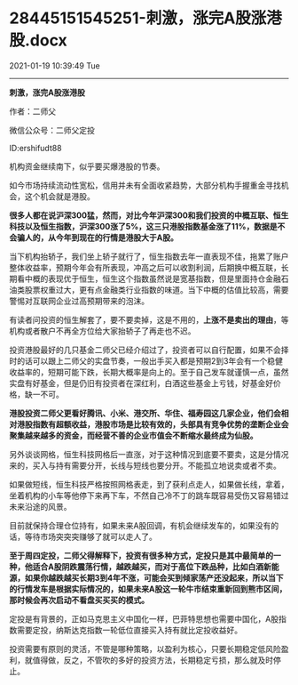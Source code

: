 # 28445151545251-刺激，涨完A股涨港股.docx

2021-01-19 10:39:49 Tue

----

__刺激，涨完A股涨港股__

作者：二师父

微信公众号：二师父定投

ID:ershifudt88

机构资金继续南下，似乎要买爆港股的节奏。

如今市场持续流动性宽松，信用并未有全面收紧趋势，大部分机构手握重金寻找机会，这个机会就是港股。

__很多人都在说沪深300猛，然而，对比今年沪深300和我们投资的中概互联、恒生科技以及恒生指数，沪深300涨了5%，这三只港股指数基金涨了11%，数据是不会骗人的，从今年到现在的行情是港股大于A股。__

当下机构抬轿子，我们坐上轿子就行了，恒生指数去年一直表现不佳，拖累了账户整体收益率，预期今年会有所表现，冲高之后可以收割利润，后期换中概互联，长期看中概的表现优于恒生，恒生这个指数虽然说是宽基指数，但是里面持仓金融石油类股票权重过大，更有点金融类行业指数的味道。当下中概的估值比较高，需要警惕对互联网企业过高预期带来的泡沫。

有读者问投资的恒生解套了，要不要卖掉，这是不用的，__上涨不是卖出的理由__，等机构或者散户不再全方位给大家抬轿子了再走也不迟。

投资港股最好的几只基金二师父已经介绍过了，投资者可以自行配置，如果不会择时的话可以跟上二师父的实盘节奏，一般出手买入都是预期2到3年会有一个稳健收益率的，短期可能下跌，长期大概率是向上的。至于自己发车就谨慎一点，虽然实盘有好基金，但是仍旧有投资者在深红利，白酒这些基金上亏钱，好基金好价格，缺一不可。

__港股投资二师父更看好腾讯、小米、港交所、华住、福寿园这几家企业，他们会相对港股指数有超额收益，港股市场是比较有效的，头部具有竞争优势的垄断企业会聚集越来越多的资金，而经营不善的企业市值会不断缩水最终成为仙股。__

另外谈谈网格，恒生科技网格后一直涨，对于这种情况到底要不要卖，这是分情况来的，买入与持有需要分开，长线与短线也要分开。不能孤立地说卖或者不卖。

如果做短线，恒生科技严格按照网格表走，到了获利点走人，如果做长线，拿着，坐着机构的小车等他停下来再下车，不然自己冷不丁的跳车既容易受伤又容易错过未来沿途的风景。

目前就保持合理仓位持有，如果未来A股回调，有机会继续发车的，如果没有的话，等待市场突突突赚够了就可以走人了。

__至于周四定投，二师父得解释下，投资有很多种方式，定投只是其中最简单的一种，他适合A股阴跌震荡行情，越跌越买，而对于高位下跌品种，比如白酒新能源，如果你越跌越买长期3到4年不涨，可能会买到倾家荡产还没起来，所以当下的行情发车是根据实际情况的，如果未来A股这一轮牛市结束重新回到熊市区间，那时候会再次启动不看盘买买买的模式。__

定投是有背景的，正如马克思主义中国化一样，巴菲特思想也需要中国化，A股指数需要定投，纳斯达克指数一轮低位直接买入持有就比定投收益好。

投资需要有原则的灵活，不管是哪种策略，以盈利为核心，只要长期稳定低风险盈利，就值得做，反之，不管吹的多好的投资方法，长期稳定亏损，那么就及时停止。

